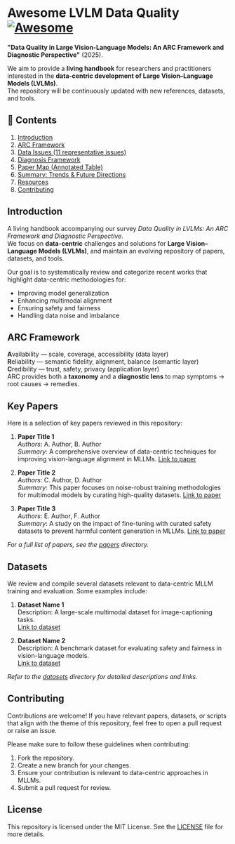 # Awesome LVLM Data Quality [![Awesome](https://awesome.re/badge.svg)](https://awesome.re)

**"Data Quality in Large Vision-Language Models: An ARC Framework and Diagnostic Perspective"** (2025).  

We aim to provide a **living handbook** for researchers and practitioners interested in the **data-centric development of Large Vision–Language Models (LVLMs)**.  
The repository will be continuously updated with new references, datasets, and tools.



## 📌 Contents
1. [Introduction](#introduction)
2. [ARC Framework](#arc-framework)
3. [Data Issues (11 representative issues)](#data-issues-11-representative-issues)
4. [Diagnosis Framework](#diagnosis-framework)
5. [Paper Map (Annotated Table)](#paper-map-annotated-table)
6. [Summary: Trends & Future Directions](#summary-trends--future-directions)
7. [Resources](#resources)
8. [Contributing](#contributing)

## Introduction

A living handbook accompanying our survey *Data Quality in LVLMs: An ARC Framework and Diagnostic Perspective*.  
We focus on **data-centric** challenges and solutions for **Large Vision–Language Models (LVLMs)**, and maintain an evolving repository of papers, datasets, and tools.


Our goal is to systematically review and categorize recent works that highlight data-centric methodologies for:
- Improving model generalization
- Enhancing multimodal alignment
- Ensuring safety and fairness
- Handling data noise and imbalance

## ARC Framework
**A**vailability — scale, coverage, accessibility (data layer)  
**R**eliability — semantic fidelity, alignment, balance (semantic layer)  
**C**redibility — trust, safety, privacy (application layer)  
ARC provides both a **taxonomy** and a **diagnostic lens** to map symptoms → root causes → remedies.

## Key Papers

Here is a selection of key papers reviewed in this repository:

1. **Paper Title 1**  
   *Authors*: A. Author, B. Author  
   *Summary*: A comprehensive overview of data-centric techniques for improving vision-language alignment in MLLMs. [Link to paper](https://example.com)

2. **Paper Title 2**  
   *Authors*: C. Author, D. Author  
   *Summary*: This paper focuses on noise-robust training methodologies for multimodal models by curating high-quality datasets. [Link to paper](https://example.com)

3. **Paper Title 3**  
   *Authors*: E. Author, F. Author  
   *Summary*: A study on the impact of fine-tuning with curated safety datasets to prevent harmful content generation in MLLMs. [Link to paper](https://example.com)

_For a full list of papers, see the [papers](./papers) directory._

## Datasets

We review and compile several datasets relevant to data-centric MLLM training and evaluation. Some examples include:

1. **Dataset Name 1**  
   Description: A large-scale multimodal dataset for image-captioning tasks.  
   [Link to dataset](https://example.com)

2. **Dataset Name 2**  
   Description: A benchmark dataset for evaluating safety and fairness in vision-language models.  
   [Link to dataset](https://example.com)

_Refer to the [datasets](./datasets) directory for detailed descriptions and links._

## Contributing

Contributions are welcome! If you have relevant papers, datasets, or scripts that align with the theme of this repository, feel free to open a pull request or raise an issue.

Please make sure to follow these guidelines when contributing:
1. Fork the repository.
2. Create a new branch for your changes.
3. Ensure your contribution is relevant to data-centric approaches in MLLMs.
4. Submit a pull request for review.

## License

This repository is licensed under the MIT License. See the [LICENSE](./LICENSE) file for more details.
